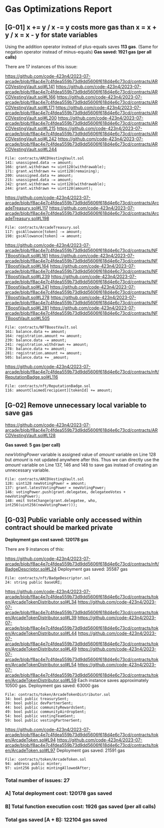 # Gas Optimizations Report

## [G-01] x += y / x -= y costs more gas than x = x + y / x = x - y for state variables

Using the addition operator instead of plus-equals saves **113 gas**. (Same for negation operator instead of minus-equals)
**Gas saved: 1921 gas (per all calls)** 

There are 17 instances of this issue:

https://github.com/code-423n4/2023-07-arcade/blob/f8ac4e7c4fdea559b73d9dd5606f618d4e6c73cd/contracts/ARCDVestingVault.sol#L141
https://github.com/code-423n4/2023-07-arcade/blob/f8ac4e7c4fdea559b73d9dd5606f618d4e6c73cd/contracts/ARCDVestingVault.sol#L166
https://github.com/code-423n4/2023-07-arcade/blob/f8ac4e7c4fdea559b73d9dd5606f618d4e6c73cd/contracts/ARCDVestingVault.sol#L171
https://github.com/code-423n4/2023-07-arcade/blob/f8ac4e7c4fdea559b73d9dd5606f618d4e6c73cd/contracts/ARCDVestingVault.sol#L200
https://github.com/code-423n4/2023-07-arcade/blob/f8ac4e7c4fdea559b73d9dd5606f618d4e6c73cd/contracts/ARCDVestingVault.sol#L215
https://github.com/code-423n4/2023-07-arcade/blob/f8ac4e7c4fdea559b73d9dd5606f618d4e6c73cd/contracts/ARCDVestingVault.sol#L242
https://github.com/code-423n4/2023-07-arcade/blob/f8ac4e7c4fdea559b73d9dd5606f618d4e6c73cd/contracts/ARCDVestingVault.sol#L244

```solidity
File: contracts/ARCDVestingVault.sol
141: unassigned.data -= amount;
166: grant.withdrawn += uint128(withdrawable);
171: grant.withdrawn += uint128(remaining);
200: unassigned.data += amount;
215: unassigned.data -= amount;
242: grant.withdrawn += uint128(withdrawable);
244: grant.withdrawn += uint128(amount);
```

https://github.com/code-423n4/2023-07-arcade/blob/f8ac4e7c4fdea559b73d9dd5606f618d4e6c73cd/contracts/ArcadeTreasury.sol#L117
https://github.com/code-423n4/2023-07-arcade/blob/f8ac4e7c4fdea559b73d9dd5606f618d4e6c73cd/contracts/ArcadeTreasury.sol#L198

```solidity
File: contracts/ArcadeTreasury.sol
117: gscAllowance[token] -= amount;
198: gscAllowance[token] -= amount;
```

https://github.com/code-423n4/2023-07-arcade/blob/f8ac4e7c4fdea559b73d9dd5606f618d4e6c73cd/contracts/NFTBoostVault.sol#L161
https://github.com/code-423n4/2023-07-arcade/blob/f8ac4e7c4fdea559b73d9dd5606f618d4e6c73cd/contracts/NFTBoostVault.sol#L164
https://github.com/code-423n4/2023-07-arcade/blob/f8ac4e7c4fdea559b73d9dd5606f618d4e6c73cd/contracts/NFTBoostVault.sol#L239
https://github.com/code-423n4/2023-07-arcade/blob/f8ac4e7c4fdea559b73d9dd5606f618d4e6c73cd/contracts/NFTBoostVault.sol#L241
https://github.com/code-423n4/2023-07-arcade/blob/f8ac4e7c4fdea559b73d9dd5606f618d4e6c73cd/contracts/NFTBoostVault.sol#L278
https://github.com/code-423n4/2023-07-arcade/blob/f8ac4e7c4fdea559b73d9dd5606f618d4e6c73cd/contracts/NFTBoostVault.sol#L281
https://github.com/code-423n4/2023-07-arcade/blob/f8ac4e7c4fdea559b73d9dd5606f618d4e6c73cd/contracts/NFTBoostVault.sol#L505

```solidity
File: contracts/NFTBoostVault.sol
161: balance.data += amount;
164: registration.amount += amount;
239: balance.data -= amount;
241: registration.withdrawn += amount;
278: balance.data += amount;
281: registration.amount += amount;
505: balance.data += _amount;
```

https://github.com/code-423n4/2023-07-arcade/blob/f8ac4e7c4fdea559b73d9dd5606f618d4e6c73cd/contracts/nft/ReputationBadge.sol#L116

```solidity
File: contracts/nft/ReputationBadge.sol
116: amountClaimed[recipient][tokenId] += amount;
```

## [G-02] Remove unnecessary local variable to save gas

https://github.com/code-423n4/2023-07-arcade/blob/f8ac4e7c4fdea559b73d9dd5606f618d4e6c73cd/contracts/ARCDVestingVault.sol#L128

**Gas saved: 5 gas (per call)**

*newVotingPower* variable is assigned value of *amount* variable on Line 128 but *amount* is not updated anywhere after this. Thus we can directly use the *amount* variable on Line 137, 146 and 148 to save gas instead of creating an unnecessary variable.
```solidity
File: contracts/ARCDVestingVault.sol
128: uint128 newVotingPower = amount;
137: grant.latestVotingPower = newVotingPower;
146: votingPower.push(grant.delegatee, delegateeVotes + newVotingPower);
148: emit VoteChange(grant.delegatee, who, int256(uint256(newVotingPower)));
```

## [G-03] Public variable only accessed within contract should be marked private 

**Deployment gas cost saved: 120178 gas**

There are 9 instances of this:

https://github.com/code-423n4/2023-07-arcade/blob/f8ac4e7c4fdea559b73d9dd5606f618d4e6c73cd/contracts/nft/BadgeDescriptor.sol#L24
Deployment gas saved: 35587 gas
```solidity
File: contracts/nft/BadgeDescriptor.sol
24: string public baseURI;
```

https://github.com/code-423n4/2023-07-arcade/blob/f8ac4e7c4fdea559b73d9dd5606f618d4e6c73cd/contracts/token/ArcadeTokenDistributor.sol#L34
https://github.com/code-423n4/2023-07-arcade/blob/f8ac4e7c4fdea559b73d9dd5606f618d4e6c73cd/contracts/token/ArcadeTokenDistributor.sol#L39
https://github.com/code-423n4/2023-07-arcade/blob/f8ac4e7c4fdea559b73d9dd5606f618d4e6c73cd/contracts/token/ArcadeTokenDistributor.sol#L44
https://github.com/code-423n4/2023-07-arcade/blob/f8ac4e7c4fdea559b73d9dd5606f618d4e6c73cd/contracts/token/ArcadeTokenDistributor.sol#L49
https://github.com/code-423n4/2023-07-arcade/blob/f8ac4e7c4fdea559b73d9dd5606f618d4e6c73cd/contracts/token/ArcadeTokenDistributor.sol#L54
https://github.com/code-423n4/2023-07-arcade/blob/f8ac4e7c4fdea559b73d9dd5606f618d4e6c73cd/contracts/token/ArcadeTokenDistributor.sol#L59
Each instance saves approximately 10500 gas.
Deployment gas saved: 63000 gas  
```solidity
File: contracts/token/ArcadeTokenDistributor.sol
34: bool public treasurySent;
39: bool public devPartnerSent;
44: bool public communityRewardsSent;
49: bool public communityAirdropSent;
54: bool public vestingTeamSent;
59: bool public vestingPartnerSent;
```

https://github.com/code-423n4/2023-07-arcade/blob/f8ac4e7c4fdea559b73d9dd5606f618d4e6c73cd/contracts/token/ArcadeToken.sol#L94
https://github.com/code-423n4/2023-07-arcade/blob/f8ac4e7c4fdea559b73d9dd5606f618d4e6c73cd/contracts/token/ArcadeToken.sol#L97
Deployment gas saved: 21591 gas
```solidity
File: contracts/token/ArcadeToken.sol
94: address public minter;
97: uint256 public mintingAllowedAfter;
```

### Total number of issues: 27
### A] Total deployment cost: 120178 gas saved
### B] Total function execution cost: 1926 gas saved (per all calls)
### Total gas saved [A + B]: 122104 gas saved